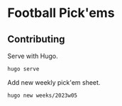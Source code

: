 # Football Pick'ems

## Contributing

Serve with Hugo.

```sh
hugo serve
```

Add new weekly pick'em sheet.

```sh
hugo new weeks/2023w05
```

